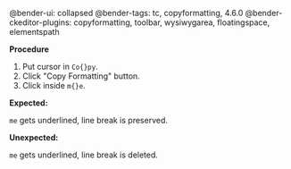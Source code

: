 @bender-ui: collapsed
@bender-tags: tc, copyformatting, 4.6.0
@bender-ckeditor-plugins: copyformatting, toolbar, wysiwygarea, floatingspace, elementspath

**Procedure**

1. Put cursor in `Co{}py`.
2. Click "Copy Formatting" button.
3. Click inside `m{}e`.

**Expected:**

`me` gets underlined, line break is preserved.

**Unexpected:**

`me` gets underlined, line break is deleted.
